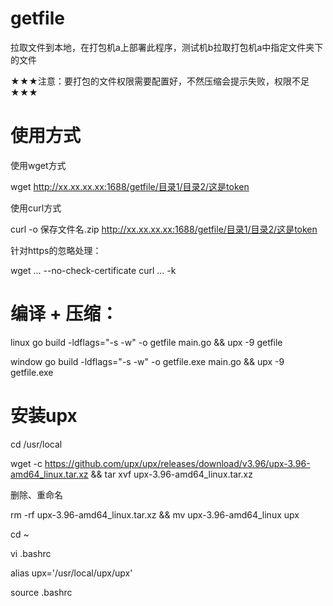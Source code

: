 # getfile
拉取文件到本地，在打包机a上部署此程序，测试机b拉取打包机a中指定文件夹下的文件

★★★注意：要打包的文件权限需要配置好，不然压缩会提示失败，权限不足★★★

# 使用方式

使用wget方式

wget http://xx.xx.xx.xx:1688/getfile/目录1/目录2/这是token

使用curl方式

curl -o 保存文件名.zip http://xx.xx.xx.xx:1688/getfile/目录1/目录2/这是token

针对https的忽略处理：

wget  ... --no-check-certificate
curl ... -k


# 编译 + 压缩：

linux
go build -ldflags="-s -w" -o getfile main.go && upx -9 getfile

window
go build -ldflags="-s -w" -o getfile.exe main.go && upx -9 getfile.exe


# 安装upx
cd /usr/local

wget -c https://github.com/upx/upx/releases/download/v3.96/upx-3.96-amd64_linux.tar.xz && tar xvf upx-3.96-amd64_linux.tar.xz

删除、重命名

rm -rf upx-3.96-amd64_linux.tar.xz && mv upx-3.96-amd64_linux upx

cd ~

vi .bashrc

alias upx='/usr/local/upx/upx'

source .bashrc


